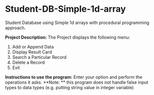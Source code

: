 # Student-DB-Simple-1d-array
Student Database using Simple 1d arrays with procedural programming approach.

**Project Description:**
The Project displays the following menu:
1. Add or Append Data
2. Display Result Card
3. Search a Particular Record
4. Delete a Record
5. Exit

**Instructions to use the program:**
Enter your option and perform the operations it asks.
**Note: ** this program does not handle false input types to data types (e.g. putting string value in integer variable)
